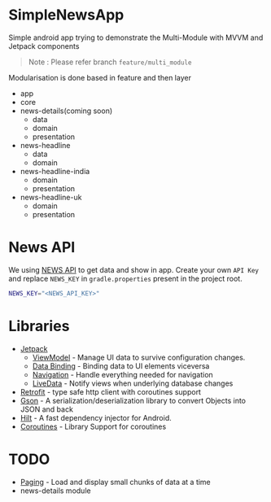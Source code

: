 
# SimpleNewsApp
Simple android app trying to demonstrate the Multi-Module with MVVM and Jetpack components
> Note : Please refer branch `feature/multi_module`

Modularisation is done based in feature and then layer
- app
- core
- news-details(coming soon)
  - data
  - domain
  - presentation
- news-headline
  - data
  - domain
- news-headline-india
  - domain
  - presentation
- news-headline-uk
  - domain
  - presentation

# News API
We using [NEWS API](https://newsapi.org/) to get data and show in app. Create your own `API Key` and replace `NEWS_KEY`  in `gradle.properties` present in the project root.
```sh
NEWS_KEY="<NEWS_API_KEY>"
```

# Libraries
- [Jetpack](https://developer.android.com/jetpack)
  - [ViewModel](https://developer.android.com/topic/libraries/architecture/viewmodel) - Manage UI data to survive configuration changes.
  - [Data Binding](https://developer.android.com/topic/libraries/data-binding) - Binding data to UI elements viceversa
  - [Navigation](https://developer.android.com/guide/navigation/) - Handle everything needed for navigation
  - [LiveData](https://developer.android.com/topic/libraries/architecture/livedata) - Notify views when underlying database changes
- [Retrofit](https://square.github.io/retrofit/) - type safe http client with coroutines support
- [Gson](https://github.com/google/gson) - A serialization/deserialization library to convert Objects into JSON and back
- [Hilt](https://dagger.dev/hilt/) - A fast dependency injector for Android.
- [Coroutines](https://github.com/Kotlin/kotlinx.coroutines) - Library Support for coroutines


# TODO
- [Paging](https://developer.android.com/topic/libraries/architecture/paging) - Load and display small chunks of data at a time
- news-details module 